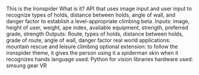 This is the Ironspider
What is it?
API that uses image input and user input to recognize types of holds, distance between holds, angle of wall, and danger factor to establish a level-appropriate climbing beta. 
Inputs: image, height of user, weight, ape index, available equipment, strength, preferred grade, strength 
Outputs: Route, types of holds, distance between holds, grade of route, angle of wall, danger factor 
real world applications: mountain rescue and leisure climbing
optional extension: to follow the ironspider theme, it gives the person using it a spiderman skin when it recognizes hands
language used: Python for vision libraries
hardware used: smsung gear VR
